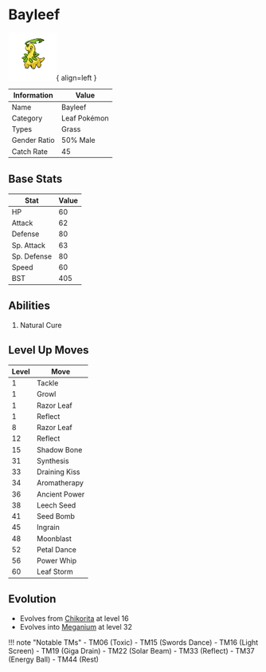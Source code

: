 # Bayleef

![Bayleef](../images/pokemon/153.png){ align=left }

| Information | Value |
|------------|--------|
| Name | Bayleef |
| Category | Leaf Pokémon |
| Types | Grass |
| Gender Ratio | 50% Male |
| Catch Rate | 45 |

## Base Stats

| Stat | Value |
|------|-------|
| HP | 60 |
| Attack | 62 |
| Defense | 80 |
| Sp. Attack | 63 |
| Sp. Defense | 80 |
| Speed | 60 |
| BST | 405 |

## Abilities
1. Natural Cure

## Level Up Moves
| Level | Move |
|-------|------|
| 1 | Tackle |
| 1 | Growl |
| 1 | Razor Leaf |
| 1 | Reflect |
| 8 | Razor Leaf |
| 12 | Reflect |
| 15 | Shadow Bone |
| 31 | Synthesis |
| 33 | Draining Kiss |
| 34 | Aromatherapy |
| 36 | Ancient Power |
| 38 | Leech Seed |
| 41 | Seed Bomb |
| 45 | Ingrain |
| 48 | Moonblast |
| 52 | Petal Dance |
| 56 | Power Whip |
| 60 | Leaf Storm |

## Evolution
- Evolves from [Chikorita](152-chikorita.md) at level 16
- Evolves into [Meganium](154-meganium.md) at level 32

!!! note "Notable TMs"
    - TM06 (Toxic)
    - TM15 (Swords Dance)
    - TM16 (Light Screen)
    - TM19 (Giga Drain)
    - TM22 (Solar Beam)
    - TM33 (Reflect)
    - TM37 (Energy Ball)
    - TM44 (Rest)
